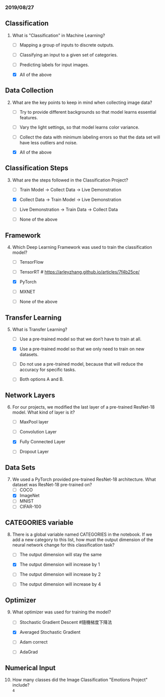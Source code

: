 ### 2019/08/27

## Classification 
1. What is "Classification" in Machine Learning?
   - [ ] Mapping a group of inputs to discrete outputs.
   - [ ] Classifying an input to a given set of categories.
   - [ ] Predicting labels for input images.
   - [x] All of the above
   
   
## Data Collection 
2. What are the key points to keep in mind when collecting image data?
   - [ ] Try to provide different backgrounds so that model learns essential features.
   - [ ] Vary the light settings, so that model learns color variance.
   - [ ] Collect the data with minimum labeling errors so that the data set will have less outliers and noise.
   - [x] All of the above



## Classification Steps 
3. What are the steps followed in the Classification Project?
   - [ ] Train Model -> Collect Data -> Live Demonstration
   - [x] Collect Data -> Train Model -> Live Demonstration
   - [ ] Live Demonstration -> Train Data -> Collect Data
   - [ ] None of the above 
      

## Framework
4. Which Deep Learning Framework was used to train the classification model?
   - [ ] TensorFlow
   - [ ] TensorRT    # https://arleyzhang.github.io/articles/7f4b25ce/
   - [x] PyTorch
   - [ ] MXNET
   - [ ] None of the above 
    
    
## Transfer Learning 
5. What is Transfer Learning?
   - [ ] Use a pre-trained model so that we don’t have to train at all.
   - [x] Use a pre-trained model so that we only need to train on new datasets.
   - [ ] Do not use a pre-trained model, because that will reduce the accuracy for specific tasks.
   - [ ] Both options A and B.


## Network Layers
6. For our projects, we modified the last layer of a pre-trained ResNet-18 model. What kind of layer is it?
   - [ ] MaxPool layer
   - [ ] Convolution Layer
   - [x] Fully Connected Layer
   - [ ] Dropout Layer 
      
      
## Data Sets
7. We used a PyTorch provided pre-trained ResNet-18 architecture. What dataset was ResNet-18 pre-trained on?
   - [ ] COCO
   - [x] ImageNet
   - [ ] MNIST
   - [ ] CIFAR-100 
      
## CATEGORIES variable 
8. There is a global variable named CATEGORIES in the notebook. If we add a new category to this list, 
     how must the output dimension of the neural network change for this classification task?
   - [ ] The output dimension will stay the same
   - [x] The output dimension will increase by 1
   - [ ] The output dimension will increase by 2
   - [ ] The output dimension will increase by 4 
 
 
## Optimizer 
9. What optimizer was used for training the model?
   - [ ] Stochastic Gradient Descent   #隨機梯度下降法
   - [x] Averaged Stochastic Gradient  
   - [ ] Adam correct
   - [ ] AdaGrad 
 
 
## Numerical Input 
10. How many classes did the Image Classification "Emotions Project" include?  
   `4`


      
      
 
 
 
      
